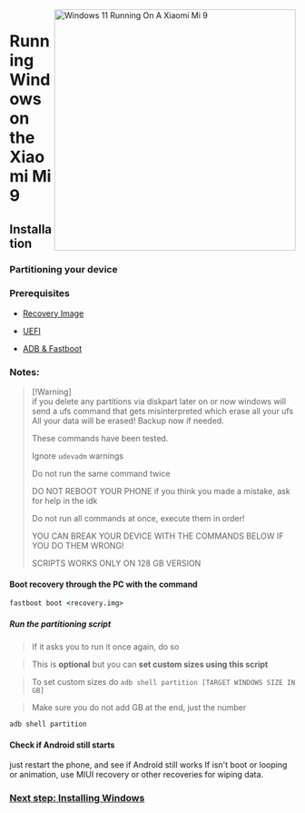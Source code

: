 <img align="right" src="https://github.com/woacepheus/Port-Windows-11-Xiaomi-Mi-9/blob/main/cepheus.png" width="425" alt="Windows 11 Running On A Xiaomi Mi 9">


# Running Windows on the Xiaomi Mi 9

## Installation

### Partitioning your device

### Prerequisites
- [Recovery Image](https://github.com/woacepheus/Port-Windows-11-Xiaomi-Mi-9/releases/download/1.0/recovery-cepheus.img)

- [UEFI](https://github.com/woacepheus/Port-Windows-11-Xiaomi-Mi-9/releases/download/1.0/boot-cepheus.img)

- [ADB & Fastboot](https://developer.android.com/studio/releases/platform-tools)

### Notes:
> [!Warning]\
> if you delete any partitions via diskpart later on or now windows will send a ufs command that gets misinterpreted which erase all your ufs
> All your data will be erased! Backup now if needed.
> 
> These commands have been tested.
> 
> Ignore `udevadm` warnings
> 
>  Do not run the same command twice
> 
> DO NOT REBOOT YOUR PHONE if you think you made a mistake, ask for help in the idk
>
> 
> Do not run all commands at once, execute them in order!
>
> YOU CAN BREAK YOUR DEVICE WITH THE COMMANDS BELOW IF YOU DO THEM WRONG!
>
> SCRIPTS WORKS ONLY ON 128 GB VERSION


#### Boot recovery through the PC with the command
```cmd
fastboot boot <recovery.img>
```
##### Run the partitioning script

> If it asks you to run it once again, do so

> This is **optional** but you can **set custom sizes using this script**

> To set custom sizes do ```adb shell partition [TARGET WINDOWS SIZE IN GB]```

> Make sure you do not add GB at the end, just the number

```cmd
adb shell partition
```

#### Check if Android still starts
just restart the phone, and see if Android still works
If isn't boot or looping or animation, use MIUI recovery or other recoveries for wiping data.


### [Next step: Installing Windows](/guide/English/2-install-en.md)
